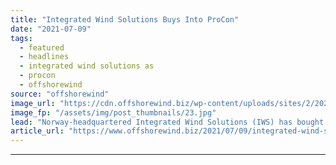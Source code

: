 ```yaml
---
title: "Integrated Wind Solutions Buys Into ProCon"
date: "2021-07-09"
tags: 
  - featured
  - headlines
  - integrated wind solutions as
  - procon
  - offshorewind
source: "offshorewind"
image_url: "https://cdn.offshorewind.biz/wp-content/uploads/sites/2/2021/07/09132502/Awind_Integrated-Wind-Solutions-IWS.jpg"
image_fp: "/assets/img/post_thumbnails/23.jpg"
lead: "Norway-headquartered Integrated Wind Solutions (IWS) has bought into the Danish provider of electrical and"
article_url: "https://www.offshorewind.biz/2021/07/09/integrated-wind-solutions-buys-into-procon/"
---
```


---
